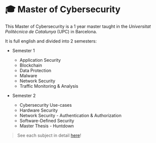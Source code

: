# 🎓 Master of Cybersecurity

This Master of Cybersecurity is a 1 year master taught in the _Universitat Politècnica de Catalunya_ (UPC) in Barcelona.

It is full english and divided into 2 semesters:

- Semester 1

  - Application Security
  - Blockchain
  - Data Protection
  - Malware
  - Network Security
  - Traffic Monitoring & Analysis

- Semester 2

  - Cybersecurity Use-cases
  - Hardware Security
  - Network Security - Authentication & Authorization
  - Software-Defined Security
  - Master Thesis - Huntdown

> See each subject in detail [here](ms/ms_subjects.md)!
